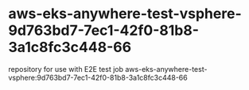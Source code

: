 # aws-eks-anywhere-test-vsphere-9d763bd7-7ec1-42f0-81b8-3a1c8fc3c448-66
repository for use with E2E test job aws-eks-anywhere-test-vsphere:9d763bd7-7ec1-42f0-81b8-3a1c8fc3c448-66
